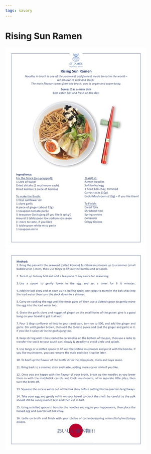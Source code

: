 ```yaml
---
tags: savory
---
```

# Rising Sun Ramen

![image](attachments/rising-sun-ramen-page-1.png)
![image](attachments/rising-sun-ramen-page-2.png)
